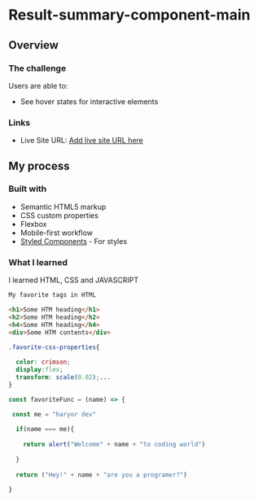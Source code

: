 # Result-summary-component-main


## Overview

### The challenge

Users are able to:

- See hover states for interactive elements


### Links

- Live Site URL: [Add live site URL here](https://your-live-site-url.com)

## My process

### Built with

- Semantic HTML5 markup
- CSS custom properties
- Flexbox
- Mobile-first workflow
- [Styled Components](https://styled-components.com/) - For styles

### What I learned

I learned HTML, CSS and JAVASCRIPT 

```html
My favorite tags in HTML 

<h1>Some HTM heading</h1>
<h2>Some HTM heading</h2>
<h4>Some HTM heading</h4>
<div>Some HTM contents</div>
```
```css
.favorite-css-properties{
  
  color: crimson;
  display:flex;
  transform: scale(0.02);...
}
```
```js
const favoriteFunc = (name) => {

 const me = "haryor dev"
 
  if(name === me){
  
    return alert("Welcome" + name + "to coding world")
    
  }
  
  return ("Hey!" + name + "are you a programer?")
  
}
```
